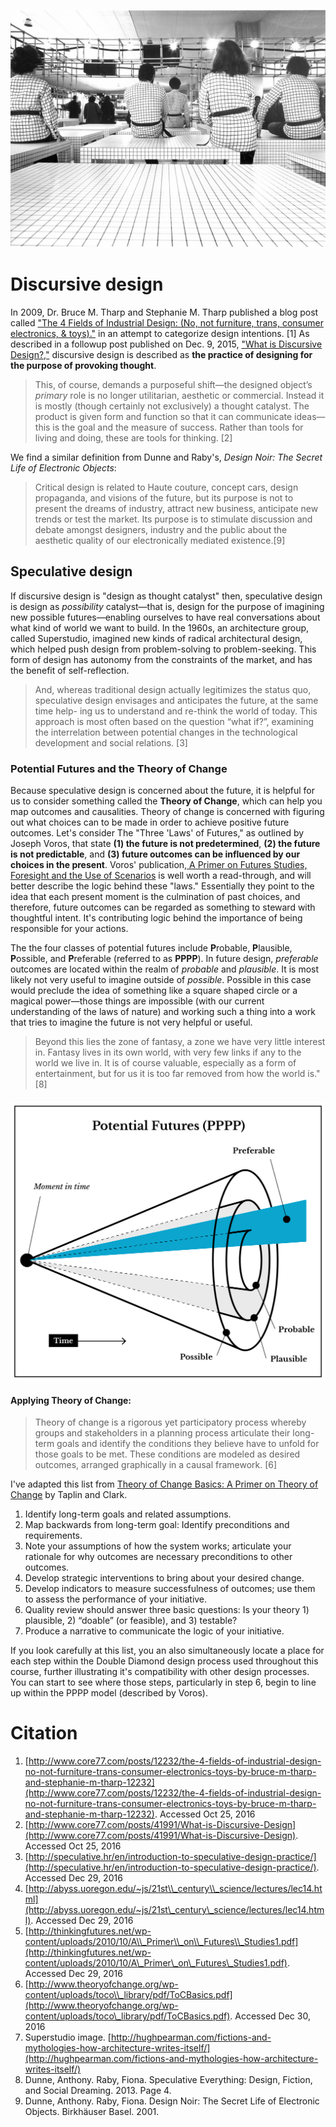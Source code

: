 
![](/assets/superstudio_quaderna_sitin.jpg)

# Discursive design

In 2009, Dr. Bruce M. Tharp and Stephanie M. Tharp published a blog post called ["The 4 Fields of Industrial Design: \(No, not furniture, trans, consumer electronics, & toys\)."](http://www.core77.com/posts/12232/the-4-fields-of-industrial-design-no-not-furniture-trans-consumer-electronics-toys-by-bruce-m-tharp-and-stephanie-m-tharp-12232) in an attempt to categorize design intentions. \[1\] As described in a followup post published on Dec. 9, 2015, ["What is Discursive Design?,"](http://www.core77.com/posts/41991/What-is-Discursive-Design) discursive design is described as **the practice of designing for the purpose of provoking thought**.

> This, of course, demands a purposeful shift—the designed object’s _primary_ role is no longer utilitarian, aesthetic or commercial. Instead it is mostly \(though certainly not exclusively\) a thought catalyst. The product is given form and function so that it can communicate ideas—this is the goal and the measure of success. Rather than tools for living and doing, these are tools for thinking. \[2\]

We find a similar definition from Dunne and Raby's, _Design Noir: The Secret Life of Electronic Objects_:

> Critical design is related to Haute couture, concept cars, design propaganda, and visions of the future, but its purpose is not to present the dreams of industry, attract new business, anticipate new trends or test the market. Its purpose is to stimulate discussion and debate amongst designers, industry and the public about the aesthetic quality of our electronically mediated existence.\[9\]

## Speculative design

If discursive design is "design as thought catalyst" then, speculative design is design as _possibility_ catalyst—that is, design for the purpose of imagining new possible futures—enabling ourselves to have real conversations about what kind of world we want to build. In the 1960s, an architecture group, called Superstudio, imagined new kinds of radical architectural design, which helped push design from problem-solving to problem-seeking. This form of design has autonomy from the constraints of the market, and has the benefit of self-reflection.

> And, whereas traditional design actually legitimizes the status quo, speculative design envisages and anticipates the future, at the same time help- ing us to understand and re-think the world of today. This approach is most often based on the question “what if?”, examining the interrelation between potential changes in the technological development and social relations. \[3\]

### Potential Futures and the Theory of Change

Because speculative design is concerned about the future, it is helpful for us to consider something called the **Theory of Change**, which can help you map outcomes and causalities. Theory of change is concerned with figuring out what choices can to be made in order to achieve positive future outcomes. Let's consider The "Three 'Laws' of Futures," as outlined by Joseph Voros, that state **\(1\) the future is not  predetermined**, **\(2\) the future is not predictable**, and **\(3\) future outcomes can be influenced by our choices in the present**. Voros' publication,[ A Primer on Futures Studies, Foresight and the Use of Scenarios](http://thinkingfutures.net/wp-content/uploads/2010/10/A_Primer_on_Futures_Studies1.pdf) is well worth a read-through, and will better describe the logic behind these "laws." Essentially they point to the idea that each present moment is the culmination of past choices, and therefore, future outcomes can be regarded as something to steward with thoughtful intent. It's contributing logic behind the importance of being responsible for your actions.

The the four classes of potential futures include **P**robable, **P**lausible, **P**ossible, and **P**referable \(referred to as **PPPP**\). In future design, _preferable_ outcomes are located within the realm of _probable_ and _plausible_. It is most likely not very useful to imagine outside of _possible_. Possible in this case would preclude the idea of something like a square shaped circle or a magical power—those things are impossible \(with our current understanding of the laws of nature\) and working such a thing into a work that tries to imagine the future is not very helpful or useful.

> Beyond this lies the zone of fantasy, a zone we have very little interest in. Fantasy lives in its own world, with very few links if any to the world we live in. It is of course valuable, especially as a form of entertainment, but for us it is too far removed from how the world is." \[8\]

#### ![](/assets/pppp-cones-1200w@2x.png)

#### Applying Theory of Change:

> Theory of change is a rigorous yet participatory process whereby groups and stakeholders in a planning process articulate their long-term goals and identify the conditions they believe have to unfold for those goals to be met. These conditions are modeled as desired outcomes, arranged graphically in a causal framework. \[6\]

I've adapted this list from [Theory of Change Basics: A Primer on Theory of Change](http://www.theoryofchange.org/wp-content/uploads/toco_library/pdf/ToCBasics.pdf) by Taplin and Clark.

1. Identify long-term goals and related assumptions.
2. Map backwards from long-term goal: Identify preconditions and requirements.
3. Note your assumptions of how the system works; articulate your rationale for why outcomes are necessary preconditions to other outcomes.
4. Develop strategic interventions to bring about your desired change.
5. Develop indicators to measure successfulness of outcomes; use them to assess the performance of your initiative.
6. Quality review should answer three basic questions: Is your theory 1\) plausible, 2\) “doable” \(or feasible\), and 3\) testable?
7. Produce a narrative to communicate the logic of your initiative.

If you look carefully at this list, you an also simultaneously locate a place for each step within the Double Diamond design process used throughout this course, further illustrating it's compatibility with other design processes. You can start to see where those steps, particularly in step 6, begin to line up within the PPPP model \(described by Voros\).

# Citation

1. [http://www.core77.com/posts/12232/the-4-fields-of-industrial-design-no-not-furniture-trans-consumer-electronics-toys-by-bruce-m-tharp-and-stephanie-m-tharp-12232](http://www.core77.com/posts/12232/the-4-fields-of-industrial-design-no-not-furniture-trans-consumer-electronics-toys-by-bruce-m-tharp-and-stephanie-m-tharp-12232). Accessed Oct 25, 2016
2. [http://www.core77.com/posts/41991/What-is-Discursive-Design](http://www.core77.com/posts/41991/What-is-Discursive-Design). Accessed Oct 25, 2016
3. [http://speculative.hr/en/introduction-to-speculative-design-practice/](http://speculative.hr/en/introduction-to-speculative-design-practice/). Accessed Dec 29, 2016
4. [http://abyss.uoregon.edu/~js/21st\\_century\\_science/lectures/lec14.html](http://abyss.uoregon.edu/~js/21st\_century\_science/lectures/lec14.html). Accessed Dec 29, 2016
5. [http://thinkingfutures.net/wp-content/uploads/2010/10/A\\_Primer\\_on\\_Futures\\_Studies1.pdf](http://thinkingfutures.net/wp-content/uploads/2010/10/A\_Primer\_on\_Futures\_Studies1.pdf). Accessed Dec 29, 2016
6. [http://www.theoryofchange.org/wp-content/uploads/toco\\_library/pdf/ToCBasics.pdf](http://www.theoryofchange.org/wp-content/uploads/toco\_library/pdf/ToCBasics.pdf). Accessed Dec 30, 2016
7. Superstudio image. [http://hughpearman.com/fictions-and-mythologies-how-architecture-writes-itself/](http://hughpearman.com/fictions-and-mythologies-how-architecture-writes-itself/)
8. Dunne, Anthony. Raby, Fiona. Speculative Everything: Design, Fiction, and Social Dreaming. 2013. Page 4.
9. Dunne, Anthony. Raby, Fiona. Design Noir: The Secret Life of Electronic Objects. Birkhäuser Basel. 2001.




